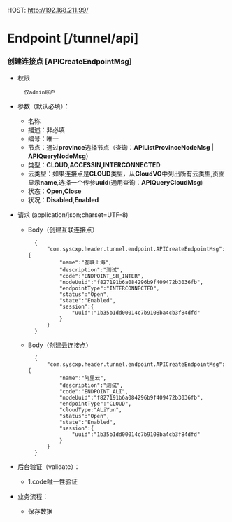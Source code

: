 HOST: http://192.168.211.99/

# Endpoint [/tunnel/api]

### 创建连接点 [APICreateEndpointMsg]

+ 权限
        
        仅admin账户

+ 参数（默认必填）：
    + 名称
    + 描述：非必填
    + 编号：唯一
    + 节点：通过**province**选择节点（查询：**APIListProvinceNodeMsg** | **APIQueryNodeMsg**）
    + 类型：**CLOUD,ACCESSIN,INTERCONNECTED**
    + 云类型：如果连接点是**CLOUD**类型，从**CloudVO**中列出所有云类型,页面显示**name**,选择一个传参**uuid**(通用查询：**APIQueryCloudMsg**)
    + 状态：**Open,Close**
    + 状况：**Disabled,Enabled**

+ 请求 (application/json;charset=UTF-8)

    + Body（创建互联连接点）

            {
                "com.syscxp.header.tunnel.endpoint.APICreateEndpointMsg":{
                    "name":"互联上海",
                    "description":"测试",
                    "code":"ENDPOINT_SH_INTER",
                    "nodeUuid":"f827191b6a084296b9f409472b3036fb",
                    "endpointType":"INTERCONNECTED",
                    "status":"Open",
                    "state":"Enabled",
                    "session":{
                        "uuid":"1b35b1dd00014c7b9108ba4cb3f84dfd"
                    }
                }
            }
    + Body（创建云连接点）

            {
                "com.syscxp.header.tunnel.endpoint.APICreateEndpointMsg":{
                    "name":"阿里云",
                    "description":"测试",
                    "code":"ENDPOINT_ALI",
                    "nodeUuid":"f827191b6a084296b9f409472b3036fb",
                    "endpointType":"CLOUD",
                    "cloudType:"ALiYun",
                    "status":"Open",
                    "state":"Enabled",
                    "session":{
                        "uuid":"1b35b1dd00014c7b9108ba4cb3f84dfd"
                    }
                }
            }

+ 后台验证（validate）：
    + 1.code唯一性验证

+ 业务流程：
    + 保存数据






